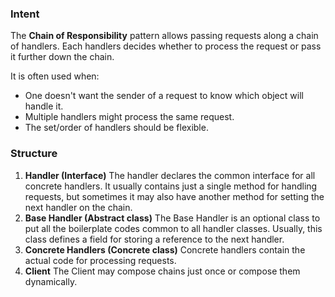### Intent

The **Chain of Responsibility** pattern allows passing requests along a chain of handlers. Each handlers decides whether to process the request or pass it further down the chain.

It is often used when:
- One doesn't want the sender of a request to know which object will handle it.
- Multiple handlers might process the same request.
- The set/order of handlers should be flexible.

### Structure

1. **Handler (Interface)** 
   The handler declares the common interface for all concrete handlers. It usually contains just a single method for handling requests, but sometimes it may also have another method for setting the next handler on the chain.
2. **Base Handler (Abstract class)**
   The Base Handler is an optional class to put all the boilerplate codes common to all handler classes. Usually, this class defines a field for storing a reference to the next handler.
3. **Concrete Handlers (Concrete class)**
   Concrete handlers contain the actual code for processing requests.
4. **Client**
   The Client may compose chains just once or compose them dynamically.
   
